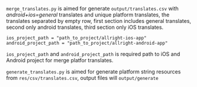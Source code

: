`merge_translates.py` is aimed for generate `output/translates.csv` with *android+ios=general* translates and unique platform translates, the translates separated by empty row, first section includes general translates, second only android translates, third section only iOS translates.

    ios_project_path = "path_to_project/allright-ios-app"
    android_project_path = "path_to_project/allright-android-app"

`ios_project_path` and `android_project_path` is required path to iOS and Android project for merge platfor translates.

`generate_translates.py` is aimed for generate platform string resources from `res/csv/translates.csv`, output files will `output/generate`